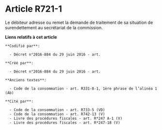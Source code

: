 # Article R721-1

Le débiteur adresse ou remet la demande de traitement de sa situation de surendettement au secrétariat de la commission.

**Liens relatifs à cet article**

	**Codifié par**:

	  - Décret n°2016-884 du 29 juin 2016 - art.

	**Créé par**:

	  - Décret n°2016-884 du 29 juin 2016 - art.

	**Anciens textes**:

	  - Code de la consommation - art. R331-8-1, 1ère phrase de l’alinéa 1 (Ab)

	**Cité par**:

	  - Code de la consommation - art. R733-5 (VD)
	  - Code de la consommation - art. R742-13 (V)
	  - Livre des procédures fiscales - art. R*247 A-1 (V)
	  - Livre des procédures fiscales - art. R*247-18 (V)

